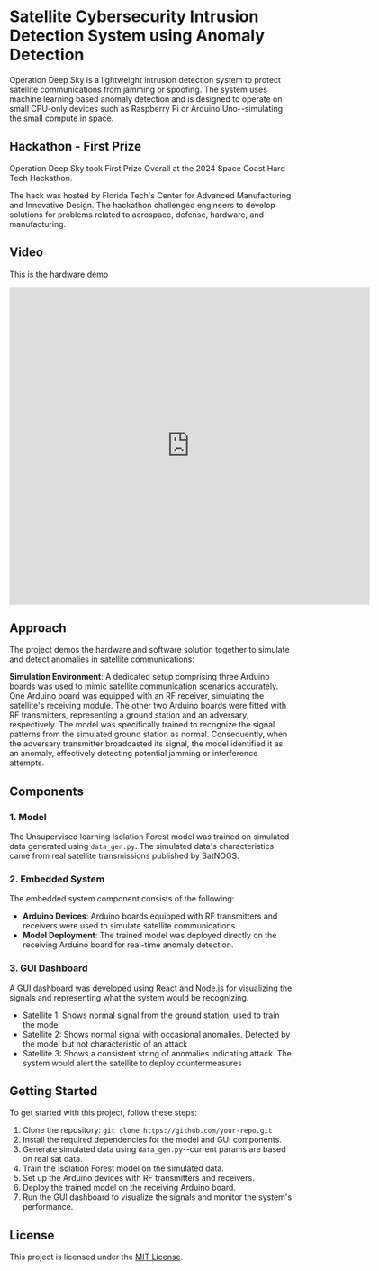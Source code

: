 # Satellite Cybersecurity Intrusion Detection System using Anomaly Detection

Operation Deep Sky is a lightweight intrusion detection system to protect satellite communications from jamming or spoofing. The system uses machine learning based anomaly detection and is designed to operate on small CPU-only devices such as Raspberry Pi or Arduino Uno--simulating the small compute in space.

## Hackathon - First Prize

Operation Deep Sky took First Prize Overall at the 2024 Space Coast Hard Tech Hackathon.

The hack was hosted by Florida Tech's Center for Advanced Manufacturing and Innovative Design. The hackathon challenged engineers to develop solutions for problems related to aerospace, defense, hardware, and manufacturing.

## Video

This is the hardware demo

<iframe src="https://player.vimeo.com/video/948517065?h=55ed628378" width="640" height="564" frameborder="0" allow="autoplay; fullscreen" allowfullscreen></iframe>

## Approach

The project demos the hardware and software solution together to simulate and detect anomalies in satellite communications:

**Simulation Environment**: A dedicated setup comprising three Arduino boards was used to mimic satellite communication scenarios accurately. One Arduino board was equipped with an RF receiver, simulating the satellite's receiving module. The other two Arduino boards were fitted with RF transmitters, representing a ground station and an adversary, respectively.  The model was specifically trained to recognize the signal patterns from the simulated ground station as normal. Consequently, when the adversary transmitter broadcasted its signal, the model identified it as an anomaly, effectively detecting potential jamming or interference attempts.

## Components

### 1. Model

The Unsupervised learning Isolation Forest model was trained on simulated data generated using `data_gen.py`. The simulated data's characteristics came from real satellite transmissions published by SatNOGS.

### 2. Embedded System

The embedded system component consists of the following:

- **Arduino Devices**: Arduino boards equipped with RF transmitters and receivers were used to simulate satellite communications.
- **Model Deployment**: The trained model was deployed directly on the receiving Arduino board for real-time anomaly detection.

### 3. GUI Dashboard

A GUI dashboard was developed using React and Node.js for visualizing the signals and representing what the system would be recognizing.

- Satellite 1: Shows normal signal from the ground station, used to train the model
- Satellite 2: Shows normal signal with occasional anomalies. Detected by the model but not characteristic of an attack
- Satellite 3: Shows a consistent string of anomalies indicating attack. The system would alert the satellite to deploy countermeasures

## Getting Started

To get started with this project, follow these steps:

1. Clone the repository: `git clone https://github.com/your-repo.git`
2. Install the required dependencies for the model and GUI components.
3. Generate simulated data using `data_gen.py`--current params are based on real sat data.
4. Train the Isolation Forest model on the simulated data.
5. Set up the Arduino devices with RF transmitters and receivers.
6. Deploy the trained model on the receiving Arduino board.
7. Run the GUI dashboard to visualize the signals and monitor the system's performance.

## License

This project is licensed under the [MIT License](LICENSE).
